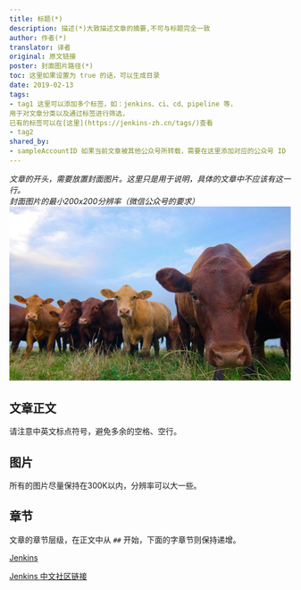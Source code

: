 ```yaml
---
title: 标题(*)
description: 描述(*)大致描述文章的摘要,不可与标题完全一致
author: 作者(*)
translator: 译者
original: 原文链接
poster: 封面图片路径(*)
toc: 这里如果设置为 true 的话，可以生成目录
date: 2019-02-13
tags:
- tag1 这里可以添加多个标签，如：jenkins、ci、cd、pipeline 等，
用于对文章分类以及通过标签进行筛选，
已有的标签可以在[这里](https://jenkins-zh.cn/tags/)查看
- tag2
shared_by:
- sampleAccountID 如果当前文章被其他公众号所转载，需要在这里添加对应的公众号 ID
---
```


*文章的开头，需要放置封面图片。这里只是用于说明，具体的文章中不应该有这一行。*  
*封面图片的最小200x200分辨率（微信公众号的要求）*
![图片](../images/cow.jpg)

## 文章正文
请注意中英文标点符号，避免多余的空格、空行。

## 图片
所有的图片尽量保持在300K以内，分辨率可以大一些。

## 章节
文章的章节层级，在正文中从 `##` 开始，下面的字章节则保持递增。

[Jenkins][jenkins-link-id]

[Jenkins 中文社区链接](https://jenkins-zh.cn/)

[jenkins-link-id]: https://jenkins.io/zh "Jenkins 中文网站"
